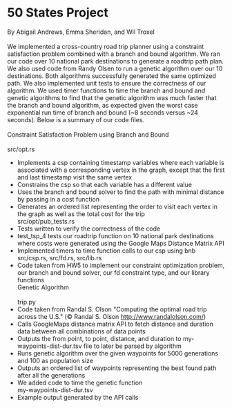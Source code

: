 # 50 States Project

By Abigail Andrews, Emma Sheridan, and Wil Troxel <br />
<br />
We implemented a cross-country road trip planner using a constraint satisfaction problem combined with a branch and bound algorithm. We ran our code over 10 national park destinations to generate a roadtrip path plan. We also used code from Randy Olsen to run a genetic algorithm over our 10 destinations. Both algorithms successfully generated the same optimized path. We also implemented unit tests to ensure the correctness of our algorithm. We used timer functions to time the branch and bound and genetic algorithms to find that the genetic algorithm was much faster that the branch and bound algorithm, as expected given the worst case exponential run time of branch and bound (~8 seconds versus ~24 seconds). Below is a summary of our code files. <br />
<br />
Constraint Satisfaction Problem using Branch and Bound <br />
<br />
src/opt.rs

- Implements a csp containing timestamp variables where each variable is associated with a corresponding vertex in the graph, except that the first and last timestamp visit the same vertex
- Constrains the csp so that each variable has a different value
- Uses the branch and bound solver to find the path with minimal distance by passing in a cost function
- Generates an ordered list representing the order to visit each vertex in the graph as well as the total cost for the trip
  <br />
  src/opt/pub_tests.rs
- Tests written to verify the correctness of the code
- test_tsp_4 tests our roadtrip function on 10 national park destinations where costs were generated using the Google Maps Distance Matrix API
- Implemented timers to time function calls to our csp using bnb
  <br />
  src/csp.rs, src/fd.rs, src/lib.rs
- Code taken from HW5 to implement our constraint optimization problem, our branch and bound solver, our fd constraint type, and our library functions
  <br />
  Genetic Algorithm <br />
  <br />
  trip.py
- Code taken from Randal S. Olson "Computing the optimal road trip across the U.S." (© Randal S. Olson http://www.randalolson.com/)
- Calls GoogleMaps distance matrix API to fetch distance and duration data between all combinations of data points
- Outputs the from point, to point, distance, and duration to my-waypoints-dist-dur.tsv file to later be parsed by algorithm
- Runs genetic algorithm over the given waypoints for 5000 generations and 100 as population size
- Outputs an ordered list of waypoints representing the best found path after all the generations
- We added code to time the genetic function
  <br />
  my-waypoints-dist-dur.tsv
- Example output generated by the API calls
